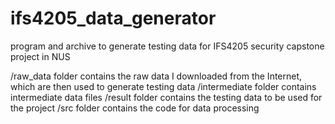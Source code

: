 # ifs4205_data_generator
program and archive to generate testing data for IFS4205 security capstone project in NUS

/raw_data folder contains the raw data I downloaded from the Internet, which are then used to generate testing data
/intermediate folder contains intermediate data files
/result folder contains the testing data to be used for the project
/src folder contains the code for data processing
